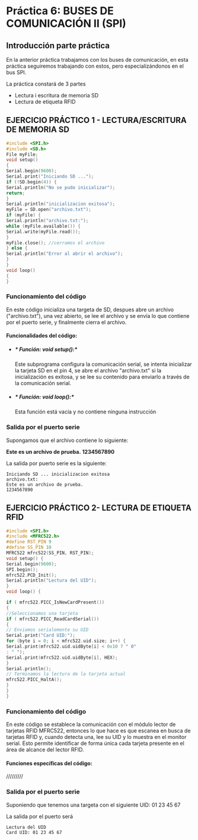 # Práctica 6: BUSES DE COMUNICACIÓN II (SPI)
## Introducción parte práctica
En la anterior práctica trabajamos con los buses de comunicación, en esta práctica seguiremos trabajando con estos, pero especializándonos en el bus SPI.

La práctica constará de 3 partes 
 - Lectura i escritura de memoria SD
 - Lectura de etiqueta RFID

## EJERCICIO PRÁCTICO 1 - LECTURA/ESCRITURA DE MEMORIA SD
```c++
#include <SPI.h>
#include <SD.h>
File myFile;
void setup()
{
Serial.begin(9600);
Serial.print("Iniciando SD ...");
if (!SD.begin(4)) {
Serial.println("No se pudo inicializar");
return;
}
Serial.println("inicializacion exitosa");
myFile = SD.open("archivo.txt");
if (myFile) {
Serial.println("archivo.txt:");
while (myFile.available()) {
Serial.write(myFile.read());
}
myFile.close(); //cerramos el archivo
} else {
Serial.println("Error al abrir el archivo");
}
}
void loop()
{
}
```
### Funcionamiento del código
En este código inicializa una targeta de SD, despues abre un archivo ("archivo.txt"), una vez abierto, se lee el archivo y se envía lo que contiene por el puerto serie, y finalmente cierra el archivo.

#### Funcionalidades del código:
- ##### * Función: void setup():*
   Este subprograma configura la comunicación serial, se intenta inicializar la tarjeta SD en el pin 4, se abre el archivo "archivo.txt" si la inicialización es exitosa, y se lee su contenido para enviarlo a través de la comunicación serial.
 
 - ##### * Función: void loop():*
   Esta función está vacía y no contiene ninguna instrucción

### Salida por el puerto serie
Supongamos que el archivo contiene lo siguiente:

**Este es un archivo de prueba.** 
**1234567890**

La salida por puerto serie es la siguiente:
```
Iniciando SD ... inicializacion exitosa
archivo.txt:
Este es un archivo de prueba.
1234567890
```

## EJERCICIO PRÁCTICO 2- LECTURA DE ETIQUETA RFID
```c++
#include <SPI.h>
#include <MFRC522.h>
#define RST_PIN 9 
#define SS_PIN 10 
MFRC522 mfrc522(SS_PIN, RST_PIN); 
void setup() {
Serial.begin(9600); 
SPI.begin(); 
mfrc522.PCD_Init(); 
Serial.println("Lectura del UID");
}
void loop() {

if ( mfrc522.PICC_IsNewCardPresent())
{
//Seleccionamos una tarjeta
if ( mfrc522.PICC_ReadCardSerial())
{
// Enviamos serialemente su UID
Serial.print("Card UID:");
for (byte i = 0; i < mfrc522.uid.size; i++) {
Serial.print(mfrc522.uid.uidByte[i] < 0x10 ? " 0"
: " ");
Serial.print(mfrc522.uid.uidByte[i], HEX);
}
Serial.println();
// Terminamos la lectura de la tarjeta actual
mfrc522.PICC_HaltA();
}
}
}
```
### Funcionamiento del código
En este código se establece la comunicación con el módulo lector de tarjetas RFID MFRC522, entonces lo que hace es que escanea en busca de tarjetas RFID y, cuando detecta una, lee su UID y lo muestra en el monitor serial. Esto permite identificar de forma única cada tarjeta presente en el área de alcance del lector RFID.

#### Funciones específicas del código:
/////////

### Salida por el puerto serie
Suponiendo que tenemos una targeta con el siguiente UID: 01 23 45 67

La salida por el puerto será

```
Lectura del UID
Card UID: 01 23 45 67

```




